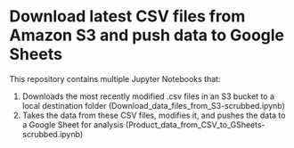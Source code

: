 # Download latest CSV files from Amazon S3 and push data to Google Sheets

This repository contains multiple Jupyter Notebooks that:

1) Downloads the most recently modified .csv files in an S3 bucket to a local destination folder (Download_data_files_from_S3-scrubbed.ipynb)
2) Takes the data from these CSV files, modifies it, and pushes the data to a Google Sheet for analysis (Product_data_from_CSV_to_GSheets-scrubbed.ipynb)
